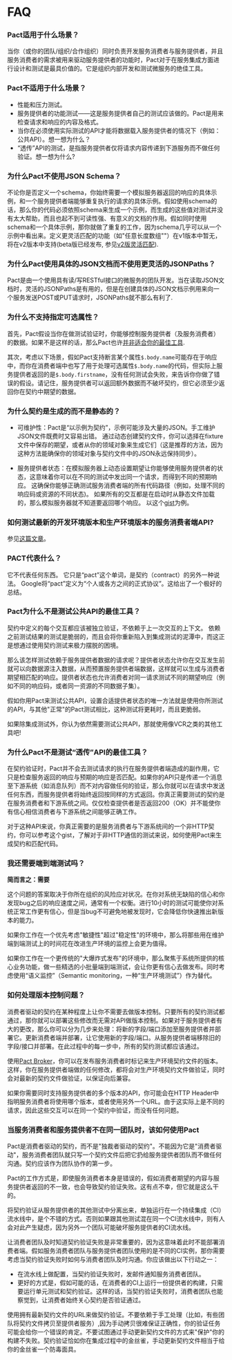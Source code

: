 # FAQ

### Pact适用于什么场景？
当你（或你的团队/组织/合作组织）同时负责开发服务消费者与服务提供者，并且服务消费者的需求被用来驱动服务提供者的功能时，Pact对于在服务集成方面进行设计和测试是最具价值的。它是组织内部开发和测试微服务的绝佳工具。

### Pact不适用于什么场景？
* 性能和压力测试。
* 服务提供者的功能测试——这是服务提供者自己的测试应该做的。Pact是用来检查请求和响应的内容及格式。
* 当你在必须使用实际测试的API才能将数据载入服务提供者的情况下（例如：公共API）。想一想为什么？
* “透传”API的测试，是指服务提供者仅将请求内容传递到下游服务而不做任何验证。想一想为什么?

### 为什么Pact不使用JSON Schema？

不论你是否定义一个schema，你始终需要一个模拟服务器返回的响应的具体示例，和一个服务提供者端能够重复执行的请求的具体示例。假如使用schema的话，那么你的代码必须依照schema来生成一个示例，而生成的这些值对测试并没有太大帮助，而且也起不到可读性强、有意义的文档的作用。假如同时使用schema和一个具体示例，那你就做了重复的工作，因为schema几乎可以从一个示例中看出来。定义更灵活匹配的功能（如"任意长度数组""）在v1版本中暂无，将在v2版本中支持(beta版已经发布, 参见[v2版灵活匹配](https://github.com/realestate-com-au/pact/wiki/v2-flexible-matching)).

### 为什么Pact使用具体的JSON文档而不使用更灵活的JSONPaths？

Pact是由一个使用具有读/写RESTful接口的微服务的团队开发。当在读取JSON文档时，灵活的JSONPaths是有用的，但是在创建具体的JSON文档示例用来向一个服务发送POST或PUT请求时，JSONPaths就不那么有利了.

### 为什么不支持指定可选属性？

首先，Pact假设当你在做测试验证时，你能够控制服务提供者（及服务消费者）的数据。如果不是这样的话，那么Pact也许[并非适合你的最佳工具](https://github.com/realestate-com-au/pact#what-is-it-good-for).

其次，考虑以下场景，假如Pact支持断言某个属性`$.body.name`可能存在于响应中，而你在消费者端中也写了用于处理可选属性`$.body.name`的代码，但实际上服务提供者返回的是`$.body.firstname`，没有任何测试会失败，来告诉你你做了错误的假设。请记住，服务提供者可以返回额外数据而不破坏契约，但它必须至少返回你在契约中期望的数据。

### 为什么契约是生成的而不是静态的？

* 可维护性：Pact是“以示例为契约”，示例可能涉及大量的JSON。手工维护JSON文件既费时又容易出错。 通过动态创建契约文件，你可以选择在fixture文件中保存的期望，或者从你的领域对象来生成它们（这是推荐的方法，因为这种方法能确保你的领域对象与契约文件中的JSON永远保持同步）。

* 服务提供者状态：在模拟服务器上动态设置期望让你能够使用服务提供者的状态，这意味着你可以在不同的测试中发出同一个请求，而得到不同的预期响应。 这确保你能够正确测试服务消费者端的所有代码路径（例如，处理不同的响应码或资源的不同状态)。 如果所有的交互都是在启动时从静态文件加载的，那么模拟服务器就不知道要返回哪个响应。 以这个[gist](https://gist.github.com/bethesque/7fa8947c107f92ace9a4)为例。

### 如何测试最新的开发环境版本和生产环境版本的服务消费者端API?

参见[这篇文章](http://rea.tech/enter-the-pact-matrix-or-how-to-decouple-the-release-cycles-of-your-microservices/)。

### PACT代表什么？

它不代表任何东西。 它只是“pact”这个单词，是契约（contract）的另外一种说法。 Google将“pact”定义为“个人或各方之间的正式协议”。这给出了一个极好的总结。

### Pact为什么不是测试公共API的最佳工具？
契约中定义的每个交互都应该被独立验证，不依赖于上一次交互的上下文。 依赖之前测试结果的测试是脆弱的，而且会将你重新陷入到集成测试的泥潭中，而这正是想通过使用契约测试来极力摆脱的困境。

那么该怎样测试依赖于服务提供者数据的请求呢？提供者状态允许你在交互发生前就可以向数据源注入数据，从而预置服务提供者端数据，这样就可以生成与消费者期望相匹配的响应。提供者状态也允许消费者对同一请求测试不同的期望响应（例如不同的响应码，或者同一资源的不同数据子集）。

假如你用Pact来测试公共API，设置合适提供者状态的唯一方法就是使用你所测试的API，与其他"正常"的Pact测试相比，这种测试将更耗时，而且更脆弱。

如果除集成测试外，你认为依然需要测试公共API，那就使用像VCR之类的其他工具吧!

### 为什么Pact不是测试“透传”API的最佳工具？
在契约验证时，Pact并不会去测试请求的执行在服务提供者端造成的副作用，它只是检查服务返回的响应与预期的响应是否匹配。如果你的API只是传递一个消息至下游系统（如消息队列）而不对内容做任何的验证，那么你就可以在请求中发送任何东西，而服务提供者将始终返回按同样的方式返回。你真正需要测试的契约是在服务消费者和下游系统之间。仅仅检查提供者是否返回200（OK）并不能使你有信心相信消费者与下游系统之间能够正确工作。

对于这种API来说，你真正需要的是服务消费者与下游系统间的一个非HTTP契约，你可以参考这个gist，了解对于非HTTP通信的测试来说，如何使用Pact来生成契约和匹配代码。

### 我还需要端到端测试吗？

**简而言之：需要**

这个问题的答案取决于你所在组织的风险应对状况。在你对系统无缺陷的信心和你发现bug之后的响应速度之间，通常有一个权衡。进行10小时的测试可能使你对系统正常工作更有信心，但是当bug不可避免地被发现时，它会降低你快速推出新版本的能力。

如果你工作在一个优先考虑"敏捷性"超过"稳定性"的环境中，那么将那些用在维护端到端测试上的时间花在改进生产环境的监控上会更为值得。

如果你工作在一个更传统的"大爆炸式发布"的环境中，那么聚焦于系统所提供的核心业务功能，做一些精选的小批量端到端测试，会让你更有信心去做发布。同时考虑使用“语义监控”（Semantic monitoring，一种“生产环境测试”）作为替代。

### 如何处理版本控制问题？

消费者驱动的契约在某种程度上让你不需要去做版本控制。只要所有的契约测试都通过，那你就可以部署这些修改而无需对API做版本控制。如果对于服务提供者有大的更改，那么你可以分为几步来处理：将新的字段/端口添加至服务提供者并部署它。更新消费者端并部署，让它使用新的字段/端口。从服务提供者端移除旧的字段/接口并部署。在此过程中的每一步中，所有的契约测试都应该通过。

使用[Pact Broker](https://github.com/bethesque/pact_broker)，你可以在发布服务消费者时标记来生产环境契约文件的版本。这样，你在服务提供者端做的任何修改，都将会对生产环境契约文件做验证，同时会对最新的契约文件做验证，以保证向后兼容。

如果你需要同时支持服务提供者的多个版本的API，你可能会在HTTP Header中指明服务消费者将使用哪个版本，或者使用另外一个URL。由于这实际上是不同的请求，因此这些交互可以在同一个契约中验证，而没有任何问题。

### 当服务消费者和服务提供者不在同一团队时，该如何使用Pact

Pact是消费者驱动的契约，而不是"独裁者驱动的契约"。不能因为它是"消费者驱动"，服务消费者团队就只写一个契约文件后把它扔给服务提供者团队而不做任何沟通。契约应该作为团队协作的第一步。

Pact的工作方式是，即使服务消费者本身是错误的，假如消费者期望的内容与服务提供者返回的不一致，也会导致契约验证失败。这有点不幸，但它就是这么干的。

将契约验证从服务提供者的其他测试中分离出来，单独运行在一个持续集成（CI）流水线中，是个不错的方式。否则如果跟其他测试混在同一个CI流水线中，则有人会对此产生疑虑，因为另外一个团队可能破坏服务提供者的CI流水线。

让消费者团队及时知道契约验证失败是非常重要的，因为这意味着此时不能部署消费者端。假如服务消费者团队与服务提供者团队使用的是不同的CI实例，那你需要考虑当契约验证失败时如何与消费者团队及时沟通。你应该做出以下行动之一：

* 在流水线上做配置，当契约验证失败时，发邮件通知服务消费者团队。
* 更好的方式是，假如可能的话，在消费者的CI上运行一份提供者的构建，只需要运行单元测试和契约验证。这样的话，当契约验证失败时，消费者团队也能察觉到，让消费者始终关心契约是否验证通过。

使用拥有最新契约文件的URL来做契约验证。不要依赖于手工处理（比如，有些团队将契约文件拷贝至提供者服务）,因为手动拷贝很难保证正确性，你的验证任务可能会给你一个错误的肯定。不要试图通过手动更新契约文件的方式来"保护"你的构建不失败。契约验证恰如你在集成过程中的金丝雀，手动更新契约文件相当于给你的金丝雀一个防毒面具。
